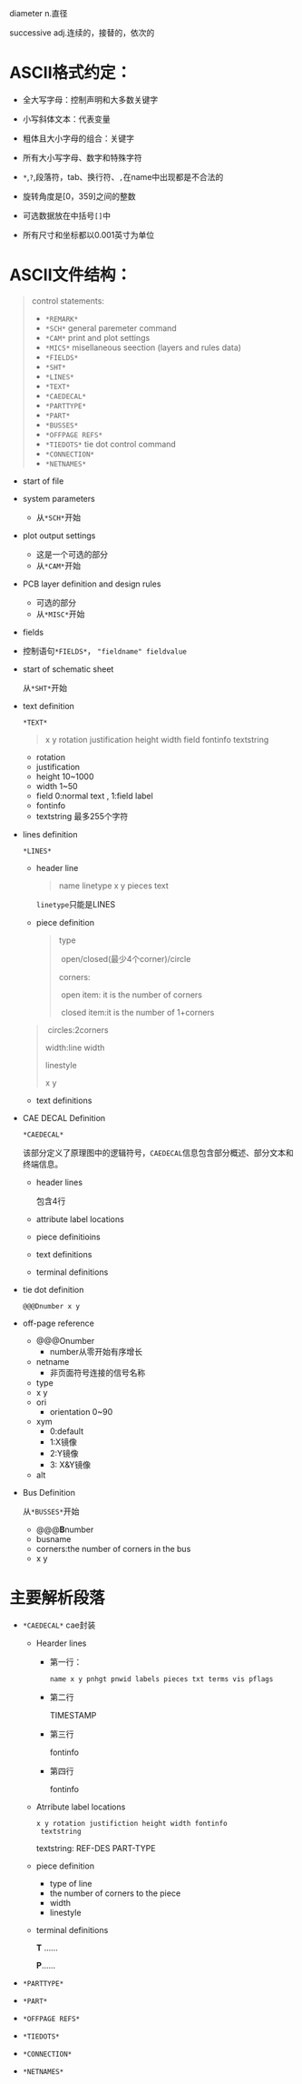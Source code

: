 diameter n.直径

successive adj.连续的，接替的，依次的

# ASCII格式约定：

* 全大写字母：控制声明和大多数关键字
* 小写斜体文本：代表变量
* 粗体且大小字母的组合：关键字
* 所有大小写字母、数字和特殊字符
* `*`,`?`,段落符，tab、换行符、`,`在name中出现都是不合法的
* 旋转角度是[0，359]之间的整数
* 可选数据放在中括号`[]`中

* 所有尺寸和坐标都以0.001英寸为单位





# ASCII文件结构：

> control statements:
>
> * `*REMARK*`  
> * `*SCH*`  general paremeter command
> * `*CAM*`  print and plot settings
> * `*MICS*` misellaneous seection (layers and rules data)
> * `*FIELDS*`
> * `*SHT*`
> * `*LINES*`
> * `*TEXT*`
> * `*CAEDECAL*`
> * `*PARTTYPE*`
> * `*PART*`
> * `*BUSSES*`
> * `*OFFPAGE REFS*`
> * `*TIEDOTS*` tie dot control command
> * `*CONNECTION*`
> * `*NETNAMES*`



* start of file

* system parameters
  
  * 从`*SCH*`开始
  
* plot output settings
  * 这是一个可选的部分
  * 从`*CAM*`开始
  
* PCB layer definition and design rules
  * 可选的部分
  * 从`*MISC*`开始

* fields
  
* 控制语句`*FIELDS*`， `"fieldname" fieldvalue`
  
* start  of schematic sheet

  从`*SHT*`开始

* text definition

  `*TEXT*`

  >x y rotation justification height width field fontinfo textstring
  
  * rotation 
  * justification 
  * height 10~1000
  * width 1~50
  * field  0:normal text , 1:field label
  * fontinfo
  * textstring 最多255个字符





* lines definition

  `*LINES*`

  * header line

    >name linetype x y pieces text

    `linetype`只能是LINES

  * piece definition

    >type 
    >
    >​	open/closed(最少4个corner)/circle
    >
    >corners:
    >
    >​	open item: it is the number of corners
    >
    >​	closed item:it is the number of 1+corners
  >
    >​	circles:2corners
    >
    >width:line width
    >
    >linestyle
    >
    >x y
  
  * text definitions



* CAE DECAL Definition

  `*CAEDECAL*`

  该部分定义了原理图中的逻辑符号，`CAEDECAL`信息包含部分概述、部分文本和终端信息。
  
  * header lines
  
    包含4行
  
  * attribute label locations
  
  * piece definitioins
  
  * text definitions
  
  * terminal definitions



* tie dot definition

  ```
  @@@Dnumber x y
  ```

* off-page reference

  * @@@Onumber
    * number从零开始有序增长
  * netname
    * 非页面符号连接的信号名称
  * type
  * x y
  * ori
    * orientation 0~90
  * xym
    * 0:default
    * 1:X镜像
    * 2:Y镜像
    * 3: X&Y镜像
  * alt

* Bus Definition

  从`*BUSSES*`开始

  * @@@**B**number
  * busname
  * corners:the number of corners in the bus
  * x y



# 主要解析段落

- `*CAEDECAL*` cae封装

  - Hearder lines

    - 第一行： 

      ```
      name x y pnhgt pnwid labels pieces txt terms vis pflags
      ```

    - 第二行

      TIMESTAMP

    - 第三行

      fontinfo

    - 第四行

      fontinfo

  - Atrribute label locations

    ```
    x y rotation justifiction height width fontinfo 
     textstring
    ```

    textstring:  REF-DES   PART-TYPE

  - piece definition

    - type of line
    - the number of corners to the piece
    - width
    - linestyle

  - terminal definitions

    **T** ......

    **P**......

- `*PARTTYPE*`

- `*PART*`

- `*OFFPAGE REFS*`

- `*TIEDOTS*` 

- `*CONNECTION*`

- `*NETNAMES*`